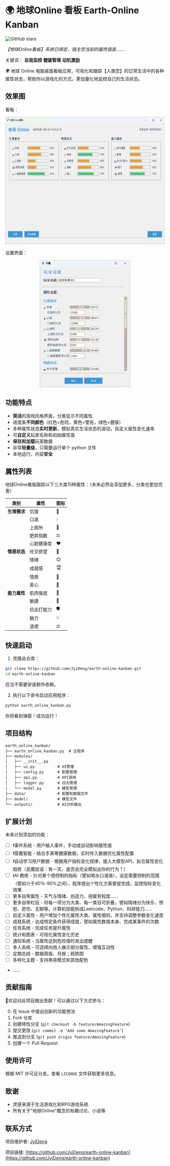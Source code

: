 # 🌍 地球Online 看板 Earth-Online Kanban

![GitHub stars](https://img.shields.io/github/stars/JyiDeng/earth-online-kanban?style=social)

<i>【地球Online看板】系统已绑定，宿主您当前的属性值是.......</i>

关键词： **自我监控** **健康管理** **动机激励**

🌍 地球 Online 电脑桌面看板应用，可视化和跟踪【人类您】的日常生活中的各种属性状态，帮助你以游戏化的方式，更加量化地监控自己的生活状态。

## 效果图

看板：

<p align="center">
  <img src="pic/Kanban.png" alt="地球Online面板截图" height="400">
</p>

设置界面：

<p align="center">
  <img src="pic/Settings.png" alt="地球Online设置界面截图" height="400">
</p>

## 功能特点

- **简洁**的游戏风格界面，分类显示不同属性
- 进度条**不同颜色**（红色=危险，黄色=警告，绿色=健康）
- 多种属性状态**实时更新**，模拟真实生活状态的波动，自定义属性变化速率
- 可**自定义**玩家名称和初始属性值
- **保存和加载**玩家数据
- 非常**轻量级**，只需要运行单个 python 文件
- 本地运行，内容**安全**

## 属性列表

地球Online看板跟踪以下三大类15种属性：（未来必然会添加更多，分类也更加完善）

| 类别 | 属性 | 图标 | 
|------|------|------|
| **生理需求** | 饥饿 | 🍔 | 
| | 口渴 | 💧 | 
| | 上厕所 | 🚽 |
| | 肥胖指数 | ⚖️ | 
| | 心脏健康度 | ❤️ | 
| **情感状态** | 社交欲望 | 👥 | 
| | 情绪 | 😊 | 
| | 成就感 | 🏆 | 
| | 情商 | 🧠 |
| | 爱心 | 💖 |
| **能力属性** | 肌肉强度 | 💪 | 
| | 敏捷 | 🏃 | 
| | 抗击打能力 | 🛡️ | 
| | 魅力 | ✨ | 
| | 道德 | ⚖️ |  

## 快速启动

1. 克隆此仓库：

```bash
git clone https://github.com/JyiDeng/earth-online-kanban.git
cd earth-online-kanban
```

应当不需要安装额外依赖。

2. 执行以下命令启动应用程序：

```bash
python earth_online_kanban.py
```

你将看到弹窗！成功运行！

## 项目结构

```
earth_online_kanban/
├── earth_online_kanban.py  # 主程序
├── modules/
│   ├── __init__.py
│   ├── ui.py          # UI管理
│   ├── config.py      # 配置管理
│   ├── api.py         # API调用
│   ├── logger.py      # 日志管理
│   └── model.py       # 模型管理
├── data/              # 配置和数据文件
├── model/             # 模型文件
└── outputs/           # AI分析输出
```

## 扩展计划

未来计划添加的功能：

- [ ] ❗事件系统 - 用户输入事件，手动或自动影响属性值
- [ ] ❗穿戴智能 - 结合手表等健康数据，实时传入数据优化属性配置
- [ ] ❗自动学习用户数据 - 根据用户指标变化规律，接入大模型API，拟合属性变化趋势（恶魔低语：有一天，是否会完全模拟出你的行为？）
- [ ] ❗AI 教练 - 针对某个想控制的指标（譬如喝水口渴值），设定需要控制的范围（譬如介于40%-90%之间），程序提出个性化方案督促完成，监控指标变化效果
- [ ] 更多自带属性 - 天气与情绪、创造力、视疲劳程度......
- [ ] 更多自带栏目 - 将每一项分为大类、每一类目可折叠，譬如情绪分为快乐、愤怒、悲伤、无聊等，计算机技能拆成Leetcode、Python、科研能力......
- [ ] 自定义属性 - 用户增加个性化属性大类、属性细则，并支持调整参数变化速度
- [ ] 成就系统 - 达成特定条件获得成就，譬如属性数值本身、完成某事件的次数
- [ ] 任务系统 - 完成任务提升属性
- [ ] 统计和图表 - 可视化属性变化历史
- [ ] 通知系统 - 当属性达到危险值时发出提醒
- [ ] 多人系统 - 可选择向他人展示部分属性，增强互动性
- [ ] 定期总结 - 数据周报、月报；趋势图
- [ ] 多样化主题 - 支持黑夜模式和其他配色
- ......

## 贡献指南

🥰欢迎对此项目做出贡献！可以通过以下方式参与：

0. 在 Issue 中提出创新的功能想法
1. Fork 仓库
2. 创建特性分支 (`git checkout -b feature/AmazingFeature`)
3. 提交更改 (`git commit -m 'Add some AmazingFeature'`)
4. 推送到分支 (`git push origin feature/AmazingFeature`)
5. 创建一个 Pull Request

## 使用许可

根据 MIT 许可证分发。查看 `LICENSE` 文件获取更多信息。

## 致谢

- 灵感来源于生活游戏化和RPG游戏系统
- 所有关于"地球Online"概念的有趣讨论、小说等

## 联系方式

项目维护者: [JyiDeng](https://github.com/JyiDeng)

项目链接: [https://github.com/JyiDeng/earth-online-kanban](https://github.com/JyiDeng/earth-online-kanban) 
